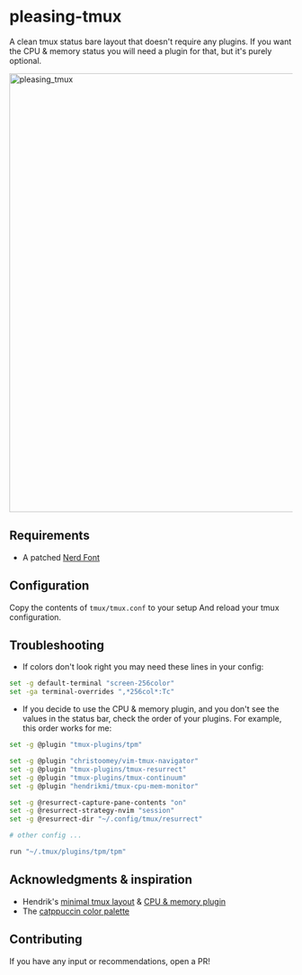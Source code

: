 # pleasing-tmux
A clean tmux status bare layout that doesn't require any plugins. If you want the CPU & memory status you will need a plugin for that, but it's purely optional.

 <img width="1327" height="779" alt="pleasing_tmux" src="https://github.com/user-attachments/assets/e1b8b0f0-56cf-4e92-8e32-e895513f7f15" />

## Requirements
- A patched [Nerd Font](https://www.nerdfonts.com/)

## Configuration
Copy the contents of `tmux/tmux.conf` to your setup And reload your tmux configuration.

## Troubleshooting
- If colors don't look right you may need these lines in your config:
```sh
set -g default-terminal "screen-256color"
set -ga terminal-overrides ",*256col*:Tc"
```
- If you decide to use the CPU & memory plugin, and you don't see the values in the status bar, check the order of your plugins. For example, this order works for me:
```sh
set -g @plugin "tmux-plugins/tpm"

set -g @plugin "christoomey/vim-tmux-navigator"
set -g @plugin "tmux-plugins/tmux-resurrect"
set -g @plugin "tmux-plugins/tmux-continuum"
set -g @plugin "hendrikmi/tmux-cpu-mem-monitor"

set -g @resurrect-capture-pane-contents "on"
set -g @resurrect-strategy-nvim "session"
set -g @resurrect-dir "~/.config/tmux/resurrect"

# other config ...

run "~/.tmux/plugins/tpm/tpm"
```

## Acknowledgments & inspiration
- Hendrik's [minimal tmux layout](https://youtu.be/6Jgl5wphD00) & [CPU & memory plugin](https://github.com/hendrikmi/tmux-cpu-mem-monitor)
- The [catppuccin color palette](https://catppuccin.com/palette/)

## Contributing
If you have any input or recommendations, open a PR!
